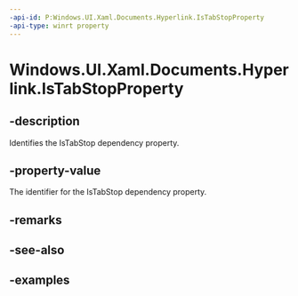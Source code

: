 ```yaml
---
-api-id: P:Windows.UI.Xaml.Documents.Hyperlink.IsTabStopProperty
-api-type: winrt property
---
```


<!-- Property syntax.
public DependencyProperty IsTabStopProperty { get; }
-->

# Windows.UI.Xaml.Documents.Hyperlink.IsTabStopProperty

## -description

Identifies the IsTabStop dependency property.



## -property-value

The identifier for the IsTabStop dependency property.

## -remarks

## -see-also

## -examples

